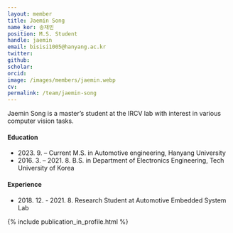 ```yaml
---
layout: member
title: Jaemin Song
name_kor: 송재민
position: M.S. Student
handle: jaemin
email: bisisi1005@hanyang.ac.kr
twitter: 
github: 
scholar: 
orcid: 
image: /images/members/jaemin.webp
cv: 
permalink: /team/jaemin-song
---
```


Jaemin Song is a master’s student at the IRCV lab with interest in various computer vision tasks.


#### Education

<ul class="chronological">
  <li><span>2023. 9. – Current</span> M.S. in Automotive engineering, Hanyang University</li>
  <li><span>2016. 3. – 2021. 8.</span> B.S. in Department of Electronics Engineering, Tech University of Korea</li>
  
</ul>

#### Experience

<ul class="chronological">
  <li><span>2018. 12. - 2021. 8.</span> Research Student at Automotive Embedded System Lab</li>
  
</ul>

{% include publication_in_profile.html %}

